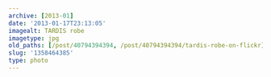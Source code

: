 ```yaml
---
archive: [2013-01]
date: '2013-01-17T23:13:05'
imagealt: TARDIS robe
imagetype: jpg
old_paths: [/post/40794394394, /post/40794394394/tardis-robe-on-flickr]
slug: '1358464385'
type: photo
---
```


